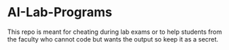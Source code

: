# AI-Lab-Programs
This repo is meant for cheating during lab exams or to help students from the faculty who cannot code but wants the output so keep it as a secret.
